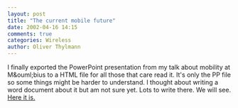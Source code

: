 ```yaml
---
layout: post
title: "The current mobile future"
date: 2002-04-16 14:15
comments: true
categories: Wireless
author: Oliver Thylmann
---
```



I finally exported the PowerPoint presentation from my talk about mobility at M&amp;ouml;bius to a HTML file for all those that care read it. It's only the PP file so some things might be harder to understand. I thought about writing a word document about it but am not sure yet. Lots to write there. We will see. [Here it is.](http://oliver.thylmann.com/reports/mobius/)


